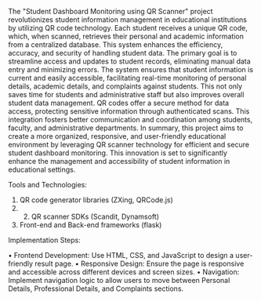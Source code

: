 The  "Student  Dashboard  Monitoring  using  QR  Scanner"  project  revolutionizes  student information management in educational institutions by utilizing QR code technology. Each student receives a unique QR code, which, when scanned, retrieves their personal and academic information from a centralized database. This system enhances the efficiency, accuracy, and security of handling student data.
The primary goal is to streamline access and updates to student records, eliminating manual data entry and minimizing errors. The system ensures that student information is current and easily accessible, facilitating  real-time  monitoring  of  personal  details,  academic  details,  and  complaints  against students. This not only saves time for students and administrative staff but also improves overall student data management.
QR  codes  offer  a  secure  method  for  data  access,  protecting  sensitive  information  through authenticated scans. This integration fosters better communication and coordination among students, faculty, and administrative departments.
In summary, this project aims to create a more organized, responsive, and user-friendly educational environment  by leveraging  QR  scanner  technology  for  efficient  and  secure  student  dashboard monitoring. This innovation is set to significantly enhance the management and accessibility of student information in educational settings.

Tools and Technologies:
1.   QR code generator libraries (ZXing, QRCode.js)
2.   2.   QR scanner SDKs (Scandit, Dynamsoft)
3.   Front-end and Back-end frameworks (flask)

Implementation Steps:

•      Frontend Development: Use HTML, CSS, and JavaScript to design a user-friendly result page.
•      Responsive Design: Ensure the page is responsive and accessible across different devices and screen sizes.
•      Navigation: Implement navigation logic to allow users to move between Personal Details, Professional Details, and Complaints sections.


